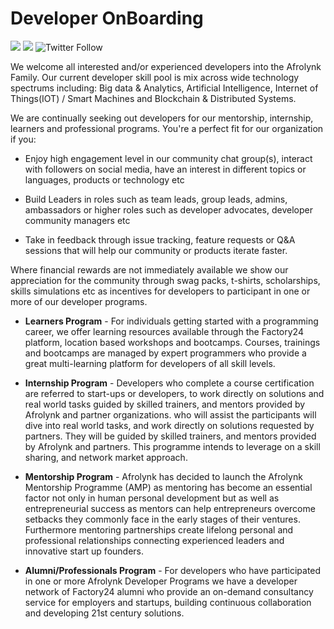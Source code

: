 # Developer OnBoarding

[![](https://img.shields.io/badge/made%20by-Afrolynk-maroon.svg?style=flat-square)](https://afrolynk.com/)
[![](https://img.shields.io/badge/project-Factory24-maroon.svg?style=flat-square)](http://factory24.org/)
![Twitter Follow](https://img.shields.io/twitter/follow/afrolynk?label=Follow&style=social)

We welcome all interested and/or experienced developers into the Afrolynk Family. Our current developer skill pool is mix across wide technology spectrums including: Big data & Analytics, Artificial Intelligence, Internet of Things(IOT) / Smart Machines and Blockchain & Distributed Systems. 

We are continually seeking out developers for our mentorship, internship, learners and professional programs. You're a perfect fit for our organization if you:

 - Enjoy high engagement level in our community chat group(s), interact with followers on social media, have an interest in different topics or languages, products or technology etc

 - Build Leaders in roles such as team leads, group leads, admins, ambassadors or higher roles such as developer advocates, developer community managers etc

 - Take in feedback through issue tracking, feature requests or Q&A sessions that will help our community or products iterate faster.

Where financial rewards are not immediately available we show our appreciation for the community through swag packs, t-shirts, scholarships, skills simulations etc as incentives for developers to participant in one or more of our developer programs. 

* **Learners Program** - For individuals getting started with a programming career, we offer learning resources available through the Factory24 platform, location based workshops and bootcamps. Courses, trainings and bootcamps are managed by expert programmers who provide a great multi-learning platform for developers of all skill levels.

* **Internship Program** - Developers who complete a course certification are referred to start-ups or developers, to work directly on solutions and real world tasks guided by skilled trainers, and mentors provided by Afrolynk and partner organizations. who will assist the participants will dive into real world tasks, and work directly on solutions requested by partners. They will be guided by skilled trainers, and mentors provided by Afrolynk and partners. This programme intends to leverage on a skill sharing, and network market approach.

* **Mentorship Program** - Afrolynk has decided to launch the Afrolynk Mentorship Programme (AMP)  as mentoring has become an essential factor not only in human personal development but as well as entrepreneurial success as mentors can help entrepreneurs overcome setbacks they commonly face in the early stages of their ventures. Furthermore mentoring partnerships create lifelong personal and professional relationships connecting experienced leaders and innovative start up founders.

* **Alumni/Professionals Program** - For developers who have participated in one or more Afrolynk Developer Programs we have a developer network of Factory24 alumni who provide an on-demand consultancy service for employers and startups, building continuous collaboration and developing 21st century solutions. 